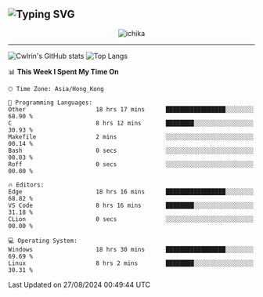 ![Typing SVG](https://readme-typing-svg.demolab.com?font=Jost&size=24&pause=1000&color=7799EE&vCenter=true&multiline=true&random=false&width=435&height=100&lines=Hi+there;I'm+Sakurakouji+Nanaha;You+can+also+tell+me+Cwlrin%E2%98%86)
---
<p align="center">
  <img src="https://image.cwlrin.wiki/images/2024/06/17/Happy-Birthday2023---.png" alt="ichika" border="0" />
</p>

---
![Cwlrin's GitHub stats](https://github-readme-stats.vercel.app/api?username=cwlrin&show_icons=true&theme=buefy)
![Top Langs](https://github-readme-stats.vercel.app/api/top-langs/?username=cwlrin&layout=compact&hide=html,css)

<!--START_SECTION:waka-->
📊 **This Week I Spent My Time On** 

```text
🕑︎ Time Zone: Asia/Hong_Kong

💬 Programming Languages: 
Other                    18 hrs 17 mins      █████████████████░░░░░░░░   68.90 % 
C                        8 hrs 12 mins       ████████░░░░░░░░░░░░░░░░░   30.93 % 
Makefile                 2 mins              ░░░░░░░░░░░░░░░░░░░░░░░░░   00.14 % 
Bash                     0 secs              ░░░░░░░░░░░░░░░░░░░░░░░░░   00.03 % 
Roff                     0 secs              ░░░░░░░░░░░░░░░░░░░░░░░░░   00.00 % 

🔥 Editors: 
Edge                     18 hrs 16 mins      █████████████████░░░░░░░░   68.82 % 
VS Code                  8 hrs 16 mins       ████████░░░░░░░░░░░░░░░░░   31.18 % 
CLion                    0 secs              ░░░░░░░░░░░░░░░░░░░░░░░░░   00.00 % 

💻 Operating System: 
Windows                  18 hrs 30 mins      █████████████████░░░░░░░░   69.69 % 
Linux                    8 hrs 2 mins        ████████░░░░░░░░░░░░░░░░░   30.31 % 
```


 Last Updated on 27/08/2024 00:49:44 UTC
<!--END_SECTION:waka-->

